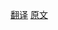 [翻译](https://github.com/maemual/raft-zh_cn/blob/master/raft-zh_cn.md)
[原文](https://ramcloud.atlassian.net/wiki/download/attachments/6586375/raft.pdf)
